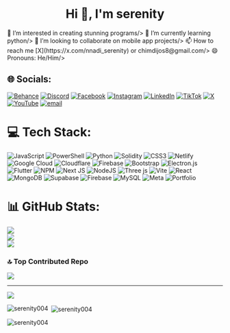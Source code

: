 <h1 align="center">Hi 👋, I'm serenity</h1>
👀 I’m interested in creating stunning programs/>
🌱 I’m currently learning python/>
💞️ I’m looking to collaborate on mobile app projects/>
📫 How to reach me [X](https://x.com/nnadi_serenity) or chimdijos8@gmail.com/>
😄 Pronouns: He/Him/>


## 🌐 Socials:
[![Behance](https://img.shields.io/badge/Behance-1769ff?logo=behance&logoColor=white)](https://behance.net/nnadi_serenity) [![Discord](https://img.shields.io/badge/Discord-%237289DA.svg?logo=discord&logoColor=white)](https://discord.gg/nnadi_serenity) [![Facebook](https://img.shields.io/badge/Facebook-%231877F2.svg?logo=Facebook&logoColor=white)](https://facebook.com/nnadi_serenity) [![Instagram](https://img.shields.io/badge/Instagram-%23E4405F.svg?logo=Instagram&logoColor=white)](https://instagram.com/nnadi_serenity) [![LinkedIn](https://img.shields.io/badge/LinkedIn-%230077B5.svg?logo=linkedin&logoColor=white)](https://linkedin.com/in/nnadi_serenity) [![TikTok](https://img.shields.io/badge/TikTok-%23000000.svg?logo=TikTok&logoColor=white)](https://tiktok.com/@nnadi_serenity) [![X](https://img.shields.io/badge/X-black.svg?logo=X&logoColor=white)](https://x.com/nnadi_serenity) [![YouTube](https://img.shields.io/badge/YouTube-%23FF0000.svg?logo=YouTube&logoColor=white)](https://youtube.com/@nnadi_serenity) [![email](https://img.shields.io/badge/Email-D14836?logo=gmail&logoColor=white)](mailto:chimdijos8@gmail.com) 

# 💻 Tech Stack:
![JavaScript](https://img.shields.io/badge/javascript-%23323330.svg?style=for-the-badge&logo=javascript&logoColor=%23F7DF1E) ![PowerShell](https://img.shields.io/badge/PowerShell-%235391FE.svg?style=for-the-badge&logo=powershell&logoColor=white) ![Python](https://img.shields.io/badge/python-3670A0?style=for-the-badge&logo=python&logoColor=ffdd54) ![Solidity](https://img.shields.io/badge/Solidity-%23363636.svg?style=for-the-badge&logo=solidity&logoColor=white) ![CSS3](https://img.shields.io/badge/css3-%231572B6.svg?style=for-the-badge&logo=css3&logoColor=white) ![Netlify](https://img.shields.io/badge/netlify-%23000000.svg?style=for-the-badge&logo=netlify&logoColor=#00C7B7) ![Google Cloud](https://img.shields.io/badge/GoogleCloud-%234285F4.svg?style=for-the-badge&logo=google-cloud&logoColor=white) ![Cloudflare](https://img.shields.io/badge/Cloudflare-F38020?style=for-the-badge&logo=Cloudflare&logoColor=white) ![Firebase](https://img.shields.io/badge/firebase-%23039BE5.svg?style=for-the-badge&logo=firebase) ![Bootstrap](https://img.shields.io/badge/bootstrap-%238511FA.svg?style=for-the-badge&logo=bootstrap&logoColor=white) ![Electron.js](https://img.shields.io/badge/Electron-191970?style=for-the-badge&logo=Electron&logoColor=white) ![Flutter](https://img.shields.io/badge/Flutter-%2302569B.svg?style=for-the-badge&logo=Flutter&logoColor=white) ![NPM](https://img.shields.io/badge/NPM-%23CB3837.svg?style=for-the-badge&logo=npm&logoColor=white) ![Next JS](https://img.shields.io/badge/Next-black?style=for-the-badge&logo=next.js&logoColor=white) ![NodeJS](https://img.shields.io/badge/node.js-6DA55F?style=for-the-badge&logo=node.js&logoColor=white) ![Three js](https://img.shields.io/badge/threejs-black?style=for-the-badge&logo=three.js&logoColor=white) ![Vite](https://img.shields.io/badge/vite-%23646CFF.svg?style=for-the-badge&logo=vite&logoColor=white) ![React](https://img.shields.io/badge/react-%2320232a.svg?style=for-the-badge&logo=react&logoColor=%2361DAFB) ![MongoDB](https://img.shields.io/badge/MongoDB-%234ea94b.svg?style=for-the-badge&logo=mongodb&logoColor=white) ![Supabase](https://img.shields.io/badge/Supabase-3ECF8E?style=for-the-badge&logo=supabase&logoColor=white) ![Firebase](https://img.shields.io/badge/firebase-a08021?style=for-the-badge&logo=firebase&logoColor=ffcd34) ![MySQL](https://img.shields.io/badge/mysql-4479A1.svg?style=for-the-badge&logo=mysql&logoColor=white) ![Meta](https://img.shields.io/badge/Meta-%230467DF.svg?style=for-the-badge&logo=Meta&logoColor=white) ![Portfolio](https://img.shields.io/badge/Portfolio-%23000000.svg?style=for-the-badge&logo=firefox&logoColor=#FF7139)
# 📊 GitHub Stats:
![](https://github-readme-stats.vercel.app/api?username=serenity004&theme=dark&hide_border=false&include_all_commits=true&count_private=false)<br/>
![](https://nirzak-streak-stats.vercel.app/?user=serenity004&theme=dark&hide_border=false)<br/>
![](https://github-readme-stats.vercel.app/api/top-langs/?username=serenity004&theme=dark&hide_border=false&include_all_commits=true&count_private=false&layout=compact)

### 🔝 Top Contributed Repo
![](https://github-contributor-stats.vercel.app/api?username=serenity004&limit=5&theme=dark&combine_all_yearly_contributions=true)

---
[![](https://visitcount.itsvg.in/api?id=serenity004&icon=0&color=1)](https://visitcount.itsvg.in)

<!-- Proudly created with GPRM ( https://gprm.itsvg.in ) -->

<p><img align="left" src="https://github-readme-stats.vercel.app/api/top-langs?username=serenity004&show_icons=true&locale=en&layout=compact" alt="serenity004" /></p>

<p>&nbsp;<img align="center" src="https://github-readme-stats.vercel.app/api?username=serenity004&show_icons=true&locale=en" alt="serenity004" /></p>

<p><img align="center" src="https://github-readme-streak-stats.herokuapp.com/?user=serenity004&" alt="serenity004" /></p>

<!---
serenity004/serenity004 is a ✨ special ✨ repository because its `README.md` (this file) appears on your GitHub profile.
You can click the Preview link to take a look at your changes.
--->
